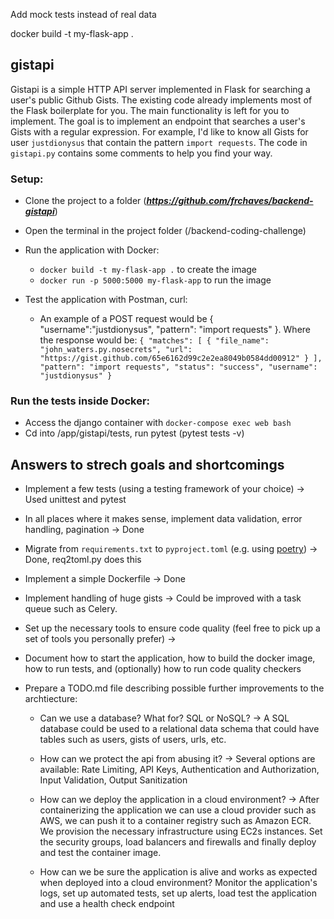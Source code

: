 
Add mock tests instead of real data

docker build -t my-flask-app .

## gistapi

Gistapi is a simple HTTP API server implemented in Flask for searching a user's public Github Gists.
The existing code already implements most of the Flask boilerplate for you.
The main functionality is left for you to implement.
The goal is to implement an endpoint that searches a user's Gists with a regular expression.
For example, I'd like to know all Gists for user `justdionysus` that contain the pattern `import requests`.
The code in `gistapi.py` contains some comments to help you find your way.

### Setup:
- Clone the project to a folder (_**https://github.com/frchaves/backend-gistapi**_)
- Open the terminal in the project folder (/backend-coding-challenge)
- Run the application with Docker:
  - `docker build -t my-flask-app .` to create the image 
  - `docker run -p 5000:5000 my-flask-app` to run the image
  
- Test the application with Postman, curl:
  - An example of a POST request would be
    {
    "username":"justdionysus",
    "pattern": "import requests"
    }.
    Where the response would be:
    `
    {
    "matches": [
        {
            "file_name": "john_waters.py.nosecrets",
            "url": "https://gist.github.com/65e6162d99c2e2ea8049b0584dd00912"
        }
    ],
    "pattern": "import requests",
    "status": "success",
    "username": "justdionysus"
}
`

### Run the tests inside Docker:
  - Access the django container with `docker-compose exec web bash`
  - Cd into /app/gistapi/tests, run pytest (pytest tests -v)

   
## Answers to strech goals and shortcomings

* Implement a few tests (using a testing framework of your choice)
 -> Used unittest and pytest
* In all places where it makes sense, implement data validation, error handling, pagination -> Done
* Migrate from `requirements.txt` to `pyproject.toml` (e.g. using [poetry](https://python-poetry.org/)) -> Done, 
 req2toml.py does this
* Implement a simple Dockerfile -> Done
* Implement handling of huge gists -> Could be improved with a task queue such as Celery.
* Set up the necessary tools to ensure code quality (feel free to pick up a set of tools you personally prefer) ->
* Document how to start the application, how to build the docker image, how to run tests, and (optionally) how to run code quality checkers

* Prepare a TODO.md file describing possible further improvements to the archtiecture:
    - Can we use a database? What for? SQL or NoSQL? -> A SQL database could be used to a relational data schema that could have tables such as users,
    gists of users, urls, etc. 
    - How can we protect the api from abusing it? -> Several options are available: 
    Rate Limiting, API Keys, Authentication and Authorization, Input Validation, Output Sanitization
    
    - How can we deploy the application in a cloud environment? -> 
    After containerizing the application we can use a cloud provider such as AWS, we can push it to a container registry
    such as Amazon ECR. We provision the necessary infrastructure using EC2s instances. 
    Set the security groups, load balancers and firewalls and finally deploy and test the container image.
    
    - How can we be sure the application is alive and works as expected when deployed into a cloud environment?
    Monitor the application's logs, set up automated tests, set up alerts, load test the application and 
    use a health check endpoint
    
